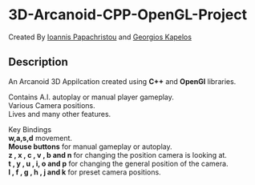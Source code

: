 # 3D-Arcanoid-CPP-OpenGL-Project
Created By [Ioannis Papachristou](https://github.com/dit18146) and [Georgios Kapelos](https://github.com/GiwrgosKapelos)

## Description

An Arcanoid 3D Appilcation created using **C++** and **OpenGl** libraries.  
  
Contains A.I. autoplay or manual player gameplay.  
Various Camera positions.  
Lives and many other features.  
  
Key Bindings  
**w,a,s,d** movement.      
**Mouse buttons** for manual gameplay or autoplay.  
**z , x , c , v , b and n** for changing the position camera is looking at.  
**t , y , u , i, o and p** for changing the general position of the camera.  
**l , f , g , h , j and k** for preset camera positions.  
 
